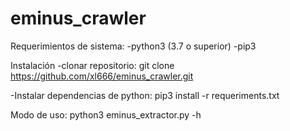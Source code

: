 # eminus_crawler

Requerimientos de sistema:
-python3 (3.7 o superior)
-pip3

Instalación
-clonar repositorio: 
  git clone https://github.com/xl666/eminus_crawler.git

-Instalar dependencias de python:
   pip3 install -r requeriments.txt
   
Modo de uso:
python3 eminus_extractor.py -h 

